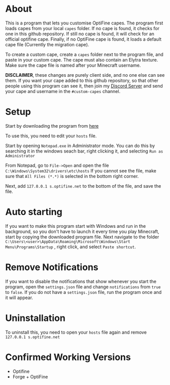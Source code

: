 # About

This is a program that lets you customise OptiFine capes. 
The program first loads capes from your local `capes` folder. If no cape is found, it checks for one in this github repository. If still no cape is found, it will check for an official optifine cape. Finally, if no OptiFine cape is found, it loads a default cape file (Currently the migration cape). 

To create a custom cape, create a `capes` folder next to the program file, and paste in your custom cape. The cape must also contain an Elytra texture. Make sure the cape file is named after your Minecraft username.

**DISCLAIMER**, these changes are purely client side, and no one else can see them.
If you want your cape added to this github repository, so that other people using this program can see it, then join my [Discord Server](https://discord.com/invite/pkRxtGw) and send your cape and username in the `#custom-capes` channel.

# Setup

Start by downloading the program from [here](https://github.com/ewanhowell5195/customOptiFineCapeServer/releases/tag/customOptiFineCapeServer)

To use this, you need to edit your `hosts` file. 

Start by opening `Notepad.exe` in Administrator mode. You can do this by searching it in the windows seach bar, right clicking it, and selecting `Run as Administrator`

From Notepad, go to `File->Open` and open the file `C:\Windows\System32\drivers\etc\hosts`
If you cannot see the file, make sure that `All Files (*.*)` is selected in the bottom right corner.

Next, add `127.0.0.1 s.optifine.net` to the bottom of the file, and save the file.

# Auto starting

If you want to make this program start with Windows and run in the background, so you don't have to launch it every time you play Minecraft, start by copying the downloaded program file.
Next navigate to the folder `C:\Users\<user>\AppData\Roaming\Microsoft\Windows\Start Menu\Programs\Startup` , right click, and select `Paste shortcut`.

# Remove Notifications

If you want to disable the notifications that show whenever you start the program, open the `settings.json` file and change `notifications` from `true` to `false`.
If you do not have a `settings.json` file, run the program once and it will appear.

# Uninstallation

To uninstall this, you need to open your `hosts` file again and remove `127.0.0.1 s.optifine.net`

# Confirmed Working Versions

- Optifine
- Forge + OptiFine